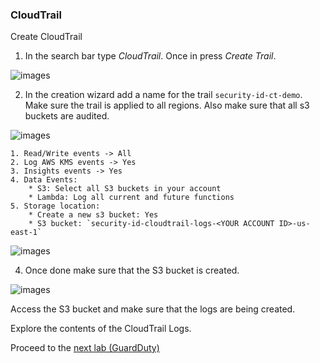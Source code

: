 ### CloudTrail

Create CloudTrail

1)  In the search bar type *CloudTrail*. Once in press *Create Trail*.

![images](images/90c96813e2f7a78296fcf01ccb2b3c34.png)

2)  In the creation wizard add a name for the trail `security-id-ct-demo`. Make
    sure the trail is applied to all regions. Also make sure that all s3 buckets
    are audited.

![images](images/eba0da290a89dde21a74a1d5b6484e99.png)
    
    1. Read/Write events -> All
    2. Log AWS KMS events -> Yes
    3. Insights events -> Yes
    4. Data Events: 
        * S3: Select all S3 buckets in your account 
        * Lambda: Log all current and future functions
    5. Storage location: 
        * Create a new s3 bucket: Yes
        * S3 bucket: `security-id-cloudtrail-logs-<YOUR ACCOUNT ID>-us-east-1`


![images](images/cd20ec8003eec7c5196200f24c5f6cab.png)

4)  Once done make sure that the S3 bucket is created.

![images](images/955ed0bb3071018e5bbbaa9a6d68f7bb.png)

Access the S3 bucket and make sure that the logs are being created.

Explore the contents of the CloudTrail Logs. 

Proceed to the [next lab (GuardDuty)](../02-GuardDuty-Lab/README.md)
